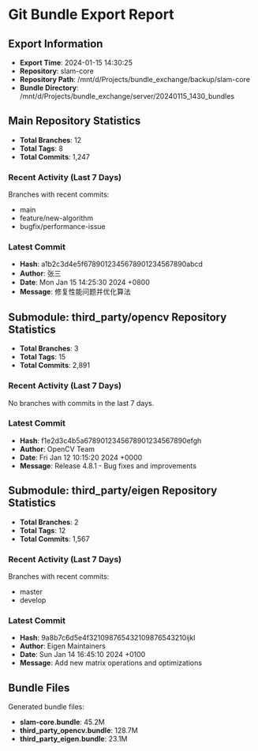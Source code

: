 # Git Bundle Export Report

## Export Information
- **Export Time**: 2024-01-15 14:30:25
- **Repository**: slam-core
- **Repository Path**: /mnt/d/Projects/bundle_exchange/backup/slam-core
- **Bundle Directory**: /mnt/d/Projects/bundle_exchange/server/20240115_1430_bundles

## Main Repository Statistics
- **Total Branches**: 12
- **Total Tags**: 8
- **Total Commits**: 1,247

### Recent Activity (Last 7 Days)
Branches with recent commits:
- main
- feature/new-algorithm
- bugfix/performance-issue

### Latest Commit
- **Hash**: a1b2c3d4e5f6789012345678901234567890abcd
- **Author**: 张三
- **Date**: Mon Jan 15 14:25:30 2024 +0800
- **Message**: 修复性能问题并优化算法

## Submodule: third_party/opencv Repository Statistics
- **Total Branches**: 3
- **Total Tags**: 15
- **Total Commits**: 2,891

### Recent Activity (Last 7 Days)
No branches with commits in the last 7 days.

### Latest Commit
- **Hash**: f1e2d3c4b5a6789012345678901234567890efgh
- **Author**: OpenCV Team
- **Date**: Fri Jan 12 10:15:20 2024 +0000
- **Message**: Release 4.8.1 - Bug fixes and improvements

## Submodule: third_party/eigen Repository Statistics
- **Total Branches**: 2
- **Total Tags**: 12
- **Total Commits**: 1,567

### Recent Activity (Last 7 Days)
Branches with recent commits:
- master
- develop

### Latest Commit
- **Hash**: 9a8b7c6d5e4f321098765432109876543210ijkl
- **Author**: Eigen Maintainers
- **Date**: Sun Jan 14 16:45:10 2024 +0100
- **Message**: Add new matrix operations and optimizations

## Bundle Files
Generated bundle files:
- **slam-core.bundle**: 45.2M
- **third_party_opencv.bundle**: 128.7M
- **third_party_eigen.bundle**: 23.1M 
